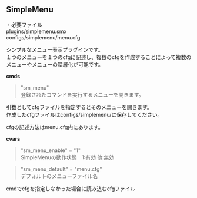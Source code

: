## SimpleMenu

・必要ファイル  
plugins/simplemenu.smx  
configs/simplemenu/menu.cfg

シンプルなメニュー表示プラグインです。  
１つのメニューを１つのcfgに記述し、複数のcfgを作成することによって複数のメニューやメニューの階層化が可能です。

**cmds**

>"sm_menu"  
>登録されたコマンドを実行するメニューを開きます。

引数としてcfgファイルを指定するとそのメニューを開きます。  
作成したcfgファイルはconfigs/simplemenu/に保存してください。  

cfgの記述方法はmenu.cfg内にあります。  

**cvars**

>"sm_menu_enable" = "1"  
>SimpleMenuの動作状態　1:有効 他:無効

>"sm_menu_default" = "menu.cfg"  
>デフォルトのメニューファイル名

cmdでcfgを指定しなかった場合に読み込むcfgファイル
